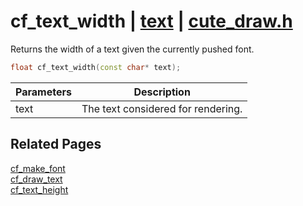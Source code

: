 # cf_text_width | [text](https://github.com/RandyGaul/cute_framework/blob/master/docs/text_readme.md) | [cute_draw.h](https://github.com/RandyGaul/cute_framework/blob/master/include/cute_draw.h)

Returns the width of a text given the currently pushed font.

```cpp
float cf_text_width(const char* text);
```

Parameters | Description
--- | ---
text | The text considered for rendering.

## Related Pages

[cf_make_font](https://github.com/RandyGaul/cute_framework/blob/master/docs/text/cf_make_font.md)  
[cf_draw_text](https://github.com/RandyGaul/cute_framework/blob/master/docs/text/cf_draw_text.md)  
[cf_text_height](https://github.com/RandyGaul/cute_framework/blob/master/docs/text/cf_text_height.md)  
